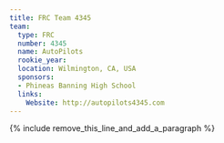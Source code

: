 ```yaml
---
title: FRC Team 4345
team:
  type: FRC
  number: 4345
  name: AutoPilots
  rookie_year:
  location: Wilmington, CA, USA
  sponsors:
  - Phineas Banning High School
  links:
    Website: http://autopilots4345.com
---
```


{% include remove_this_line_and_add_a_paragraph %}